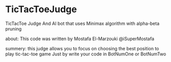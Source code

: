 # TicTacToeJudge
TicTacToe Judge And AI bot that uses Minimax algorithm with alpha-beta pruning

about:
This code was written by Mostafa El-Marzouki @iSuperMostafa

summery:
this judge allows you to focus on choosing the best position to play
tic-tac-toe game Just by write your code in BotNumOne or BotNumTwo
